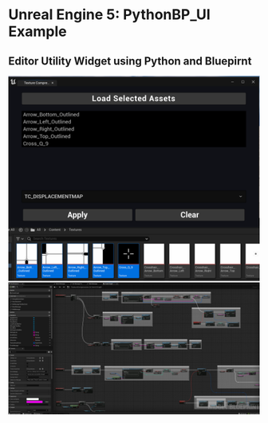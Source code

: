 # Unreal Engine 5: PythonBP_UI Example

## Editor Utility Widget using Python and Bluepirnt
![textue compression UI](https://raw.githubusercontent.com/takaf51/files/master/GtiResources/PyBP_TextureCompression.png)
![Blueprint](https://raw.githubusercontent.com/takaf51/files/master/GtiResources/PyBP_TextureCompressionBP.png)

